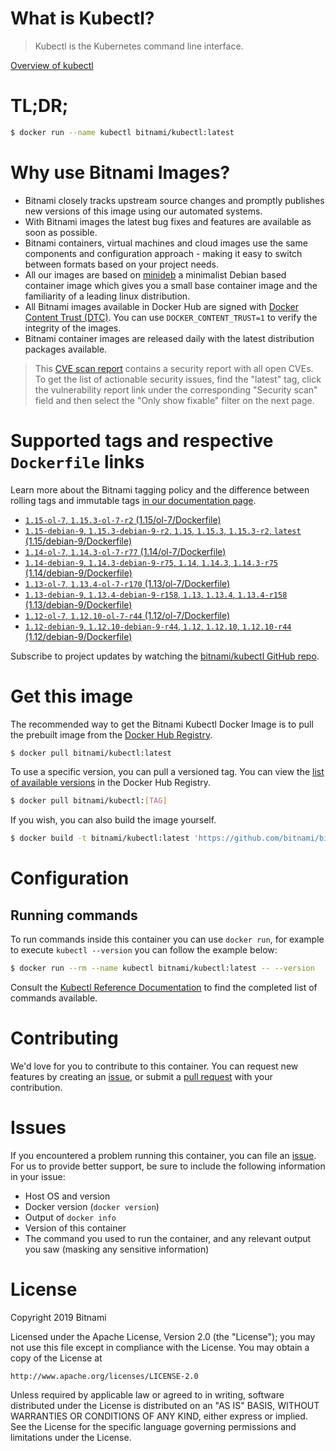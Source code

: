 
# What is Kubectl?

> Kubectl is the Kubernetes command line interface.

[Overview of kubectl](https://kubernetes.io/docs/reference/kubectl/overview/)

# TL;DR;

```bash
$ docker run --name kubectl bitnami/kubectl:latest
```

# Why use Bitnami Images?

* Bitnami closely tracks upstream source changes and promptly publishes new versions of this image using our automated systems.
* With Bitnami images the latest bug fixes and features are available as soon as possible.
* Bitnami containers, virtual machines and cloud images use the same components and configuration approach - making it easy to switch between formats based on your project needs.
* All our images are based on [minideb](https://github.com/bitnami/minideb) a minimalist Debian based container image which gives you a small base container image and the familiarity of a leading linux distribution.
* All Bitnami images available in Docker Hub are signed with [Docker Content Trust (DTC)](https://docs.docker.com/engine/security/trust/content_trust/). You can use `DOCKER_CONTENT_TRUST=1` to verify the integrity of the images.
* Bitnami container images are released daily with the latest distribution packages available.


> This [CVE scan report](https://quay.io/repository/bitnami/kubectl?tab=tags) contains a security report with all open CVEs. To get the list of actionable security issues, find the "latest" tag, click the vulnerability report link under the corresponding "Security scan" field and then select the "Only show fixable" filter on the next page.

# Supported tags and respective `Dockerfile` links

Learn more about the Bitnami tagging policy and the difference between rolling tags and immutable tags [in our documentation page](https://docs.bitnami.com/containers/how-to/understand-rolling-tags-containers/).


* [`1.15-ol-7`, `1.15.3-ol-7-r2` (1.15/ol-7/Dockerfile)](https://github.com/bitnami/bitnami-docker-kubectl/blob/1.15.3-ol-7-r2/1.15/ol-7/Dockerfile)
* [`1.15-debian-9`, `1.15.3-debian-9-r2`, `1.15`, `1.15.3`, `1.15.3-r2`, `latest` (1.15/debian-9/Dockerfile)](https://github.com/bitnami/bitnami-docker-kubectl/blob/1.15.3-debian-9-r2/1.15/debian-9/Dockerfile)
* [`1.14-ol-7`, `1.14.3-ol-7-r77` (1.14/ol-7/Dockerfile)](https://github.com/bitnami/bitnami-docker-kubectl/blob/1.14.3-ol-7-r77/1.14/ol-7/Dockerfile)
* [`1.14-debian-9`, `1.14.3-debian-9-r75`, `1.14`, `1.14.3`, `1.14.3-r75` (1.14/debian-9/Dockerfile)](https://github.com/bitnami/bitnami-docker-kubectl/blob/1.14.3-debian-9-r75/1.14/debian-9/Dockerfile)
* [`1.13-ol-7`, `1.13.4-ol-7-r170` (1.13/ol-7/Dockerfile)](https://github.com/bitnami/bitnami-docker-kubectl/blob/1.13.4-ol-7-r170/1.13/ol-7/Dockerfile)
* [`1.13-debian-9`, `1.13.4-debian-9-r158`, `1.13`, `1.13.4`, `1.13.4-r158` (1.13/debian-9/Dockerfile)](https://github.com/bitnami/bitnami-docker-kubectl/blob/1.13.4-debian-9-r158/1.13/debian-9/Dockerfile)
* [`1.12-ol-7`, `1.12.10-ol-7-r44` (1.12/ol-7/Dockerfile)](https://github.com/bitnami/bitnami-docker-kubectl/blob/1.12.10-ol-7-r44/1.12/ol-7/Dockerfile)
* [`1.12-debian-9`, `1.12.10-debian-9-r44`, `1.12`, `1.12.10`, `1.12.10-r44` (1.12/debian-9/Dockerfile)](https://github.com/bitnami/bitnami-docker-kubectl/blob/1.12.10-debian-9-r44/1.12/debian-9/Dockerfile)

Subscribe to project updates by watching the [bitnami/kubectl GitHub repo](https://github.com/bitnami/bitnami-docker-kubectl).

# Get this image

The recommended way to get the Bitnami Kubectl Docker Image is to pull the prebuilt image from the [Docker Hub Registry](https://hub.docker.com/r/bitnami/kubectl).

```bash
$ docker pull bitnami/kubectl:latest
```

To use a specific version, you can pull a versioned tag. You can view the [list of available versions](https://hub.docker.com/r/bitnami/kubectl/tags/) in the Docker Hub Registry.

```bash
$ docker pull bitnami/kubectl:[TAG]
```

If you wish, you can also build the image yourself.

```bash
$ docker build -t bitnami/kubectl:latest 'https://github.com/bitnami/bitnami-docker-kubectl.git#master:1.15/debian-9'
```

# Configuration

## Running commands

To run commands inside this container you can use `docker run`, for example to execute `kubectl --version` you can follow the example below:

```bash
$ docker run --rm --name kubectl bitnami/kubectl:latest -- --version
```

Consult the [Kubectl Reference Documentation](https://kubernetes.io/docs/reference/generated/kubectl/kubectl-commands) to find the completed list of commands available.

# Contributing

We'd love for you to contribute to this container. You can request new features by creating an [issue](https://github.com/bitnami/bitnami-docker-kubectl/issues), or submit a [pull request](https://github.com/bitnami/bitnami-docker-kubectl/pulls) with your contribution.

# Issues

If you encountered a problem running this container, you can file an [issue](https://github.com/bitnami/bitnami-docker-kubectl/issues). For us to provide better support, be sure to include the following information in your issue:

- Host OS and version
- Docker version (`docker version`)
- Output of `docker info`
- Version of this container
- The command you used to run the container, and any relevant output you saw (masking any sensitive information)

# License

Copyright 2019 Bitnami

Licensed under the Apache License, Version 2.0 (the "License");
you may not use this file except in compliance with the License.
You may obtain a copy of the License at

    http://www.apache.org/licenses/LICENSE-2.0

Unless required by applicable law or agreed to in writing, software
distributed under the License is distributed on an "AS IS" BASIS,
WITHOUT WARRANTIES OR CONDITIONS OF ANY KIND, either express or implied.
See the License for the specific language governing permissions and
limitations under the License.
